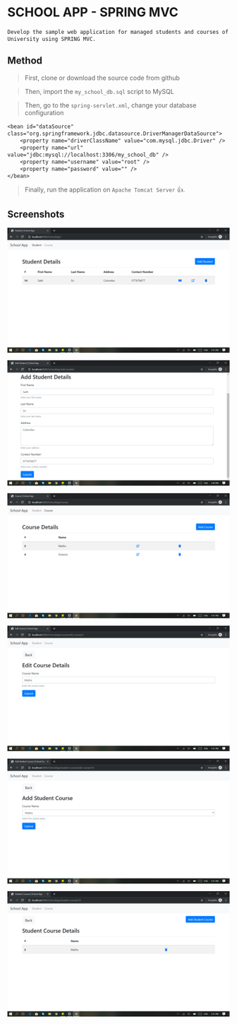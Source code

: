 # SCHOOL APP - SPRING MVC

```
Develop the sample web application for managed students and courses of University using SPRING MVC.
```

## Method

> First, clone or download the source code from github

> Then, import the `my_school_db.sql` script to MySQL 

> Then, go to the `spring-servlet.xml`, change your database configuration

```
<bean id="dataSource" class="org.springframework.jdbc.datasource.DriverManagerDataSource">
	<property name="driverClassName" value="com.mysql.jdbc.Driver" />
	<property name="url" value="jdbc:mysql://localhost:3306/my_school_db" />
	<property name="username" value="root" />
	<property name="password" value="" />
</bean>
```

> Finally, run the application on `Apache Tomcat Server` :+1:.

## Screenshots

![Shot1](Screenshots/1.png)

![Shot2](Screenshots/2.png)

![Shot3](Screenshots/3.png)

![Shot4](Screenshots/4.png)

![Shot5](Screenshots/5.png)

![Shot6](Screenshots/6.png)